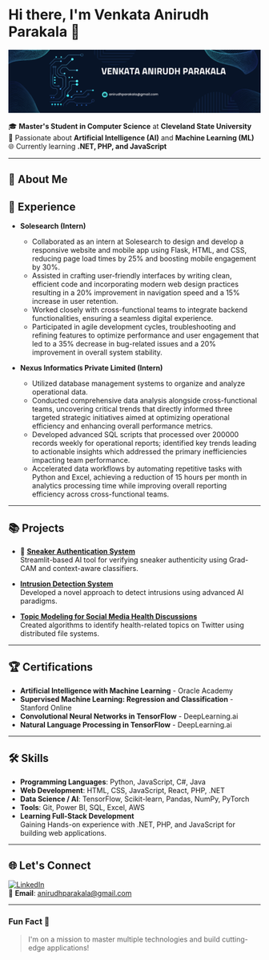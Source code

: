 # Hi there, I'm Venkata Anirudh Parakala 👋

![Profile Banner](./banner.png)

🎓 **Master's Student in Computer Science** at **Cleveland State University**    
🤖 Passionate about **Artificial Intelligence (AI)** and **Machine Learning (ML)**  
🌐 Currently learning **.NET, PHP, and JavaScript**  

---

## 🚀 About Me

## 💼 Experience
- **Solesearch (Intern)**  
  - Collaborated as an intern at Solesearch to design and develop a responsive website and mobile app 
    using Flask, HTML, and CSS, reducing page load times by 25% and boosting mobile engagement by 30%. 
  - Assisted in crafting user-friendly interfaces by writing clean, efficient code and incorporating modern 
    web design practices resulting in a 20% improvement in navigation speed and a 15% increase in user retention.
  - Worked closely with cross-functional teams to integrate backend functionalities, ensuring a seamless digital experience.
  - Participated in agile development cycles, troubleshooting and refining features to optimize performance 
    and user engagement that led to a 35% decrease in bug-related issues and a 20% improvement in overall system stability.

- **Nexus Informatics Private Limited (Intern)**  
  - Utilized database management systems to organize and analyze operational data.
  - Conducted comprehensive data analysis alongside cross-functional teams, uncovering critical trends 
    that directly informed three targeted strategic initiatives aimed at optimizing operational efficiency and 
    enhancing overall performance metrics.
  - Developed advanced SQL scripts that processed over 200000 records weekly for operational reports; 
    identified key trends leading to actionable insights which addressed the primary inefficiencies impacting 
    team performance.
  - Accelerated data workflows by automating repetitive tasks with Python and Excel, achieving a 
    reduction of 15 hours per month in analytics processing time while improving overall reporting efficiency 
    across cross-functional teams. 


---

## 📚 Projects

- 👟 **[Sneaker Authentication System](https://github.com/anirudhparakala/sneaker-auth-demo)**  
  Streamlit-based AI tool for verifying sneaker authenticity using Grad-CAM and context-aware classifiers.
  
- **[Intrusion Detection System](https://github.com/anirudhparakala/IntrusionDetectionSystemusingML)**          
  Developed a novel approach to detect intrusions using advanced AI paradigms.
  
- **[Topic Modeling for Social Media Health Discussions](https://github.com/anirudhparakala/Twitter-Data-Analysis)**  
  Created algorithms to identify health-related topics on Twitter using distributed file systems.
  
---

## 🏆 Certifications
- **Artificial Intelligence with Machine Learning** - Oracle Academy  
- **Supervised Machine Learning: Regression and Classification** - Stanford Online  
- **Convolutional Neural Networks in TensorFlow** - DeepLearning.ai  
- **Natural Language Processing in TensorFlow** - DeepLearning.ai  

---

## 🛠 Skills
- **Programming Languages**: Python, JavaScript, C#, Java
- **Web Development**: HTML, CSS, JavaScript, React, PHP, .NET
- **Data Science / AI**: TensorFlow, Scikit-learn, Pandas, NumPy, PyTorch
- **Tools**: Git, Power BI, SQL, Excel, AWS  
- **Learning Full-Stack Development**  
  Gaining Hands-on experience with .NET, PHP, and JavaScript for building web applications.
---

## 🌐 Let's Connect
[![LinkedIn](https://img.shields.io/badge/-LinkedIn-0077B5?style=flat-square&logo=linkedin&logoColor=white)](https://www.linkedin.com/in/anirudh-parakala)  
📧 **Email**: [anirudhparakala@gmail.com](mailto:anirudhparakala@gmail.com)  

---

### Fun Fact 🧐  
> I'm on a mission to master multiple technologies and build cutting-edge applications!
